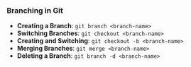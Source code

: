 ### Branching in Git
- **Creating a Branch**: `git branch <branch-name>`
- **Switching Branches**: `git checkout <branch-name>`
- **Creating and Switching**: `git checkout -b <branch-name>`
- **Merging Branches**: `git merge <branch-name>`
- **Deleting a Branch**: `git branch -d <branch-name>`